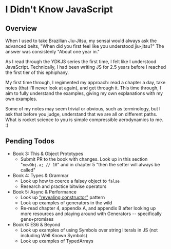 # I Didn't Know JavaScript

## Overview

When I used to take Brazilian Jiu-Jitsu, my sensai would always ask the advanced belts, "When did you first feel like you understood jiu-jitsu?" The answer was consistenly "About one year in."

As I read through the YDKJS series the first time, I felt like I understood JavaScript. Technically, I had been writing JS for 2.5 years before I reached the first tier of this ephiphany.

My first time through, I regimented my approach: read a chapter a day, take notes (that I'll never look at again), and get through it. This time through, I aim to fully understand the examples, giving my own explanations with my own examples.

Some of my notes may seem trivial or obvious, such as terminology, but I ask that before you judge, understand that we are all on different paths. What is rocket science to you is simple compressible aerodynamics to me. :)

## Pending Todos

* Book 3: This & Object Prototypes
  * Submit PR to the book with changes. Look up in this section "`newObj.a; // 10`" and in chapter 5 "then the setter will always be called"
* Book 4: Types & Grammar
  * Look up how to coerce a falsey object to `false`
  * Research and practice bitwise operators
* Book 5: Async & Performance
  * Look up ["revealing constructor"](http://domenic.me/2014/02/13/the-revealing-constructor-pattern/) pattern
  * Look up examples of generators in the wild
  * Re-read chapter 4, appendix A, and appendix B after looking up more resources and playing around with Generators -- specifically gens+promises
* Book 6: ES6 & Beyond
  * Look up examples of using Symbols over string literals in JS (not including Well Known Symbols)
  * Look up examples of TypedArrays
